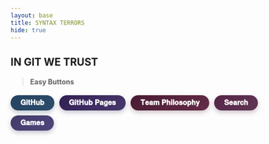 ```yaml
---
layout: base
title: SYNTAX TERRORS
hide: true
---
```


## IN GIT WE TRUST

> #### Easy Buttons 

<div style="display: flex; flex-wrap: wrap; gap: 10px;">
  <button class="btn-md btn-rounded btn-skyblue" onclick="window.location.href='https://github.com/McHopiee/SyntaxTerrors'">
      𝐆𝐢𝐭𝐇𝐮𝐛
  </button>
  <button class="btn-md btn-rounded btn-lavender" onclick="window.location.href='https://mchopiee.github.io/SyntaxTerrors/'">
      𝐆𝐢𝐭𝐇𝐮𝐛 𝐏𝐚𝐠𝐞𝐬
  </button>
  <button class="btn-md btn-rounded btn-rose" onclick="window.location.href='./teamphilosophy.html'">
      𝐓𝐞𝐚𝐦 𝐏𝐡𝐢𝐥𝐨𝐬𝐨𝐩𝐡𝐲 
  </button>
  <button class="btn-md btn-rounded btn-magenta" onclick="window.location.href='https://mchopiee.github.io/SyntaxTerrors/search/'">
      𝐒𝐞𝐚𝐫𝐜𝐡 
  </button>
  <button class="btn-md btn-rounded btn-violet" onclick="window.location.href='/SyntaxTerrors/games/'">
      𝐆𝐚𝐦𝐞𝐬
  </button>
</div>

<style>
/* size */
.btn-md {
  padding: 7px 20px;
  font-size: 0.9rem;
  font-weight: bold;
}

/* style */
.btn-rounded {
  border-radius: 2.5rem;
  border: none;
  cursor: pointer;
  transition: transform 0.2s ease, box-shadow 0.2s ease;
  color: white;
}

/* muted darker palette */
.btn-skyblue {
  background: linear-gradient(135deg, #26435fff, #2c4b6bff); /* muted navy */
  box-shadow: 0 4px 10px rgba(48, 71, 94, 0.3);
}
.btn-lavender {
  background: linear-gradient(135deg, #322052ff, #47386cff); /* muted lavender */
  box-shadow: 0 4px 10px rgba(74, 63, 101, 0.3);
}
.btn-rose {
  background: linear-gradient(135deg, #491c32ff, #642c47ff); /* muted rose */
  box-shadow: 0 4px 10px rgba(99, 57, 77, 0.3);
}
.btn-magenta {
  background: linear-gradient(135deg, #562649ff, #613554ff); /* muted plum */
  box-shadow: 0 4px 10px rgba(92, 52, 80, 0.3);
}
.btn-violet {
  background: linear-gradient(135deg, #433c6aff, #4e467bff); /* muted violet */
  box-shadow: 0 4px 10px rgba(67, 61, 101, 0.3);
}

/* hover effects */
.btn-skyblue:hover {
  transform: scale(1.07);
  box-shadow: 0 6px 14px rgba(48, 71, 94, 0.45);
}
.btn-lavender:hover {
  transform: scale(1.07);
  box-shadow: 0 6px 14px rgba(74, 63, 101, 0.45);
}
.btn-rose:hover {
  transform: scale(1.07);
  box-shadow: 0 6px 14px rgba(99, 57, 77, 0.45);
}
.btn-magenta:hover {
  transform: scale(1.07);
  box-shadow: 0 6px 14px rgba(92, 52, 80, 0.45);
}
.btn-violet:hover {
  transform: scale(1.07);
  box-shadow: 0 6px 14px rgba(67, 61, 101, 0.45);
}
</style>
